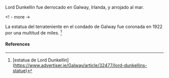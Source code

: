 Lord Dunkellin fue derrocado en Galway, Irlanda, y arrojado al mar.

<! - more ->

La estatua del terrateniente en el condado de Galway fue coronada en 1922 por una multitud de miles. [^ 1]

#### References

[^ 1]: [estatua de Lord Dunkellin] (https://www.advertiser.ie/Galway/article/32477/lord-dunkellins-statue)

